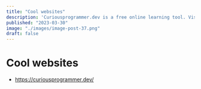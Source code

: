 ```yaml
---
title: "Cool websites"
description: 'Curiousprogrammer.dev is a free online learning tool. Visit CuriousProgrammer.Dev for more information.'
published: "2023-03-30"
image: "./images/image-post-37.png"
draft: false
---
```


# Cool websites
- https://curiousprogrammer.dev/

